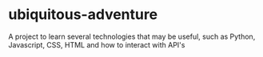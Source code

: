 # ubiquitous-adventure
A project to learn several technologies that may be useful, such as Python, Javascript, CSS, HTML and how to interact with API's
